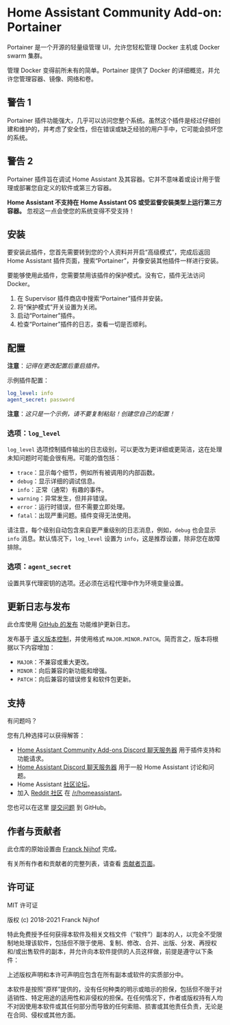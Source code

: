 # Home Assistant Community Add-on: Portainer

Portainer 是一个开源的轻量级管理 UI，允许您轻松管理 Docker 主机或 Docker swarm 集群。

管理 Docker 变得前所未有的简单。Portainer 提供了 Docker 的详细概览，并允许您管理容器、镜像、网络和卷。

## 警告 1

Portainer 插件功能强大，几乎可以访问您整个系统。虽然这个插件是经过仔细创建和维护的，并考虑了安全性，但在错误或缺乏经验的用户手中，它可能会损坏您的系统。

## 警告 2

Portainer 插件旨在调试 Home Assistant 及其容器。它并不意味着或设计用于管理或部署您自定义的软件或第三方容器。

**Home Assistant 不支持在 Home Assistant OS 或受监督安装类型上运行第三方容器。** 忽视这一点会使您的系统变得不受支持！

## 安装

要安装此插件，您首先需要转到您的个人资料并开启“高级模式”，完成后返回 Home Assistant 插件页面，搜索“Portainer”，并像安装其他插件一样进行安装。

要能够使用此插件，您需要禁用该插件的保护模式。没有它，插件无法访问 Docker。

1. 在 Supervisor 插件商店中搜索“Portainer”插件并安装。
1. 将“保护模式”开关设置为关闭。
1. 启动“Portainer”插件。
1. 检查“Portainer”插件的日志，查看一切是否顺利。

## 配置

**注意**：_记得在更改配置后重启插件。_

示例插件配置：

```yaml
log_level: info
agent_secret: password
```

**注意**：_这只是一个示例，请不要复制粘贴！创建您自己的配置！_

### 选项：`log_level`

`log_level` 选项控制插件输出的日志级别，可以更改为更详细或更简洁，这在处理未知问题时可能会很有用。可能的值包括：

- `trace`：显示每个细节，例如所有被调用的内部函数。
- `debug`：显示详细的调试信息。
- `info`：正常（通常）有趣的事件。
- `warning`：异常发生，但并非错误。
- `error`：运行时错误，但不需要立即处理。
- `fatal`：出现严重问题。插件变得无法使用。

请注意，每个级别自动包含来自更严重级别的日志消息，例如，`debug` 也会显示 `info` 消息。默认情况下，`log_level` 设置为 `info`，这是推荐设置，除非您在故障排除。

### 选项：`agent_secret`

设置共享代理密钥的选项。还必须在远程代理中作为环境变量设置。

## 更新日志与发布

此仓库使用 [GitHub 的发布][releases] 功能维护更新日志。

发布基于 [语义版本控制][semver]，并使用格式 `MAJOR.MINOR.PATCH`。简而言之，版本将根据以下内容增加：

- `MAJOR`：不兼容或重大更改。
- `MINOR`：向后兼容的新功能和增强。
- `PATCH`：向后兼容的错误修复和软件包更新。

## 支持

有问题吗？

您有几种选择可以获得解答：

- [Home Assistant Community Add-ons Discord 聊天服务器][discord] 用于插件支持和功能请求。
- [Home Assistant Discord 聊天服务器][discord-ha] 用于一般 Home Assistant 讨论和问题。
- Home Assistant [社区论坛][forum]。
- 加入 [Reddit 社区][reddit] 在 [/r/homeassistant][reddit]。

您也可以在这里 [提交问题][issue] 到 GitHub。

## 作者与贡献者

此仓库的原始设置由 [Franck Nijhof][frenck] 完成。

有关所有作者和贡献者的完整列表，请查看 [贡献者页面][contributors]。

## 许可证

MIT 许可证

版权 (c) 2018-2021 Franck Nijhof

特此免费授予任何获得本软件及相关文档文件（“软件”）副本的人，以完全不受限制地处理该软件，包括但不限于使用、复制、修改、合并、出版、分发、再授权和/或出售软件的副本，并允许向本软件提供的人员这样做，前提是遵守以下条件：

上述版权声明和本许可声明应包含在所有副本或软件的实质部分中。

本软件是按照“原样”提供的，没有任何种类的明示或暗示的担保，包括但不限于对适销性、特定用途的适用性和非侵权的担保。在任何情况下，作者或版权持有人均不对因使用本软件或其任何部分而导致的任何索赔、损害或其他责任负责，无论是在合同、侵权或其他方面。

[contributors]: https://github.com/hassio-addons/addon-portainer/graphs/contributors
[discord-ha]: https://discord.gg/c5DvZ4e
[discord]: https://discord.me/hassioaddons
[forum]: https://community.home-assistant.io/t/home-assistant-community-add-on-portainer/68836?u=frenck
[frenck]: https://github.com/frenck
[issue]: https://github.com/hassio-addons/addon-portainer/issues
[reddit]: https://reddit.com/r/homeassistant
[releases]: https://github.com/hassio-addons/addon-portainer/releases
[semver]: http://semver.org/spec/v2.0.0.htm
